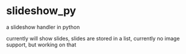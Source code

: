 # slideshow_py
a slideshow handler in python

currently will show slides, slides are stored in a list, currently no image support, but working on that
